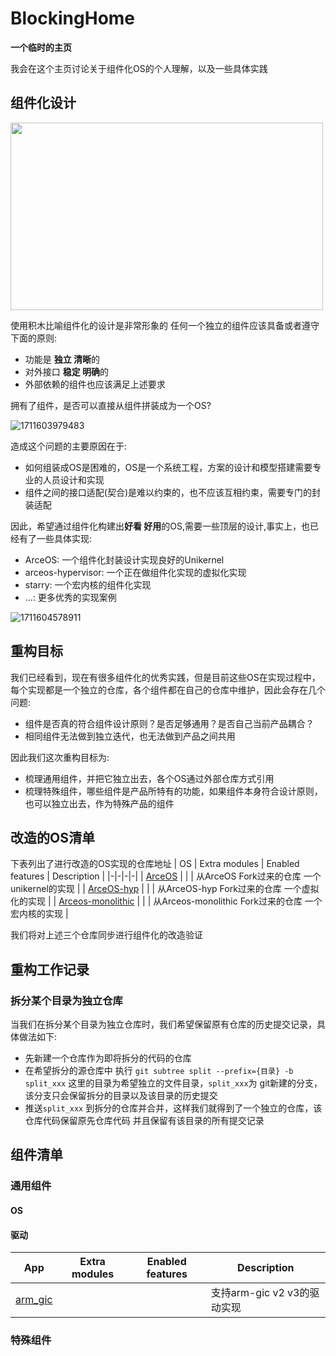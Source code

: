 # BlockingHome
**一个临时的主页**

我会在这个主页讨论关于组件化OS的个人理解，以及一些具体实践

## 组件化设计

<img src="https://github.com/guoweikang/BlockingHome/assets/18571063/84522c69-37d7-40e2-b0ca-8613b32fb843" width="500" height="300">

使用积木比喻组件化的设计是非常形象的 任何一个独立的组件应该具备或者遵守下面的原则: 
 - 功能是 **独立 清晰**的
 - 对外接口 **稳定 明确**的
 - 外部依赖的组件也应该满足上述要求

拥有了组件，是否可以直接从组件拼装成为一个OS?

![1711603979483](https://github.com/guoweikang/BlockingHome/assets/18571063/fea1ceb5-f179-4363-9bb9-e98472d81402)

造成这个问题的主要原因在于: 
 - 如何组装成OS是困难的，OS是一个系统工程，方案的设计和模型搭建需要专业的人员设计和实现
 - 组件之间的接口适配(契合)是难以约束的，也不应该互相约束，需要专门的封装适配

因此，希望通过组件化构建出**好看 好用**的OS,需要一些顶层的设计,事实上，也已经有了一些具体实现:
 - ArceOS: 一个组件化封装设计实现良好的Unikernel
 - arceos-hypervisor:  一个正在做组件化实现的虚拟化实现
 - starry: 一个宏内核的组件化实现
 - ...: 更多优秀的实现案例

![1711604578911](https://github.com/guoweikang/BlockingHome/assets/18571063/185d181a-db7a-431e-bd41-eda63e4e4e37)

## 重构目标
我们已经看到，现在有很多组件化的优秀实践，但是目前这些OS在实现过程中，每个实现都是一个独立的仓库，各个组件都在自己的仓库中维护，因此会存在几个问题: 
 - 组件是否真的符合组件设计原则？是否足够通用？是否自己当前产品耦合？
 - 相同组件无法做到独立迭代，也无法做到产品之间共用

因此我们这次重构目标为: 
 - 梳理通用组件，并把它独立出去，各个OS通过外部仓库方式引用
 - 梳理特殊组件，哪些组件是产品所特有的功能，如果组件本身符合设计原则，也可以独立出去，作为特殊产品的组件

## 改造的OS清单
下表列出了进行改造的OS实现的仓库地址
| OS | Extra modules | Enabled features | Description |
|-|-|-|-|
| [ArceOS](https://github.com/guoweikang/arceos/tree/guoweikang/blocking-unikernel) | | | 从ArceOS Fork过来的仓库 一个unikernel的实现 |
| [ArceOS-hyp](https://github.com/guoweikang/arceos/tree/guoweikang/blocking-hyp) | | | 从ArceOS-hyp Fork过来的仓库 一个虚拟化的实现 |
| [Arceos-monolithic](https://github.com/guoweikang/arceos/tree/guoweikang/blocking-mon) | | | 从Arceos-monolithic Fork过来的仓库 一个宏内核的实现 |

我们将对上述三个仓库同步进行组件化的改造验证

## 重构工作记录
### 拆分某个目录为独立仓库
当我们在拆分某个目录为独立仓库时，我们希望保留原有仓库的历史提交记录，具体做法如下:
 - 先新建一个仓库作为即将拆分的代码的仓库
 - 在希望拆分的源仓库中 执行 `git subtree split --prefix={目录} -b split_xxx` 这里的目录为希望独立的文件目录，`split_xxx`为 git新建的分支，该分支只会保留拆分的目录以及该目录的历史提交
 - 推送`split_xxx` 到拆分的仓库并合并，这样我们就得到了一个独立的仓库，该仓库代码保留原先仓库代码 并且保留有该目录的所有提交记录



## 组件清单
### 通用组件
#### OS
#### 驱动
| App | Extra modules | Enabled features | Description |
|-|-|-|-|
| [arm_gic](apps/helloworld/) | | | 支持arm-gic v2 v3的驱动实现  |


### 特殊组件






